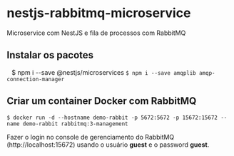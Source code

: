 # nestjs-rabbitmq-microservice
Microservice com NestJS e fila de processos com RabbitMQ

## Instalar os pacotes
`
` $ npm i --save @nestjs/microservices
` $ npm i --save amqplib amqp-connection-manager
`

## Criar um container Docker com RabbitMQ

`
$ docker run -d --hostname demo-rabbit -p 5672:5672 -p 15672:15672 --name demo-rabbit rabbitmq:3-management
`

Fazer o login no console de gerenciamento do RabbitMQ (http://localhost:15672) usando o usuário **guest** e o password **guest**.